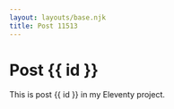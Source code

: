 ```yaml
---
layout: layouts/base.njk
title: Post 11513
---
```


# Post {{ id }}

This is post {{ id }} in my Eleventy project.
